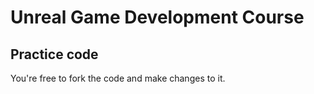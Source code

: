 # Unreal Game Development Course

## Practice code

You're free to fork the code and make changes to it.